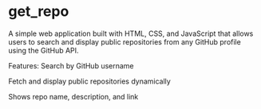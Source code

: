 # get_repo

A simple web application built with HTML, CSS, and JavaScript that allows users to search and display public repositories from any GitHub profile using the GitHub API.

Features:
Search by GitHub username

Fetch and display public repositories dynamically

Shows repo name, description, and link
